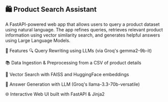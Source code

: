 ## 🛍️ Product Search Assistant

A FastAPI-powered web app that allows users to query a product dataset using natural language. The app refines queries, retrieves relevant product information using vector similarity search, and generates helpful answers using Large Language Models.

🚀 Features
🔍 Query Rewriting using LLMs (via Groq's gemma2-9b-it)

📚 Data Ingestion & Preprocessing from a CSV of product details

🧠 Vector Search with FAISS and HuggingFace embeddings

💬 Answer Generation with LLM (Groq's llama-3.3-70b-versatile)

🌐 Interactive Web UI built with FastAPI & Jinja2


